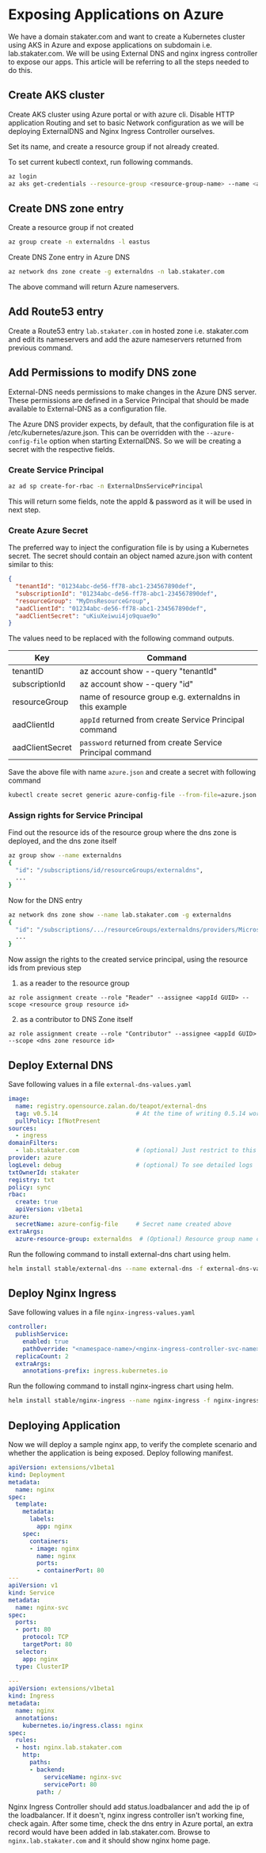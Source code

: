 # Exposing Applications on Azure

We have a domain stakater.com and want to create a Kubernetes cluster using AKS in Azure and expose applications on subdomain i.e. lab.stakater.com. We will be using External DNS and nginx ingress controller to expose our apps. This article will be referring to all the steps needed to do this.

## Create AKS cluster

Create AKS cluster using Azure portal or with azure cli. Disable HTTP application Routing and set to basic Network configuration as we will be deploying ExternalDNS and Nginx Ingress Controller ourselves.

Set its name, and create a resource group if not already created.

To set current kubectl context, run following commands.

```sh
az login
az aks get-credentials --resource-group <resource-group-name> --name <aks-cluster-name>
```

## Create DNS zone entry

Create a resource group if not created

```sh
az group create -n externaldns -l eastus
```

Create DNS Zone entry in Azure DNS

```sh
az network dns zone create -g externaldns -n lab.stakater.com
```

The above command will return Azure nameservers.

## Add Route53 entry

Create a Route53 entry `lab.stakater.com` in hosted zone i.e. stakater.com and edit its nameservers and add the azure nameservers returned from previous command.

## Add Permissions to modify DNS zone

External-DNS needs permissions to make changes in the Azure DNS server. These permissions are defined in a Service Principal that should be made available to External-DNS as a configuration file.

The Azure DNS provider expects, by default, that the configuration file is at /etc/kubernetes/azure.json. This can be overridden with the `--azure-config-file` option when starting ExternalDNS. So we will be creating a secret with the respective fields.

### Create Service Principal

```sh
az ad sp create-for-rbac -n ExternalDnsServicePrincipal
```

This will return some fields, note the appId & password as it will be used in next step.

### Create Azure Secret

The preferred way to inject the configuration file is by using a Kubernetes secret. The secret should contain an object named azure.json with content similar to this:

```json
{
  "tenantId": "01234abc-de56-ff78-abc1-234567890def",
  "subscriptionId": "01234abc-de56-ff78-abc1-234567890def",
  "resourceGroup": "MyDnsResourceGroup",
  "aadClientId": "01234abc-de56-ff78-abc1-234567890def",
  "aadClientSecret": "uKiuXeiwui4jo9quae9o"
}
```

The values need to be replaced with the following command outputs.

| Key                   |Command                                                                    |
|-----------------------|-------------------------------------------------------------------------------|
| tenantID                  | az account show --query "tenantId"         |
| subscriptionId        | az account show --query "id"    |
| resourceGroup               | name of resource group e.g. externaldns  in this example |
| aadClientId               | `appId` returned from create Service Principal command |
| aadClientSecret               | `password` returned from create Service Principal command |

Save the above file with name `azure.json` and create a secret with following command

```sh
kubectl create secret generic azure-config-file --from-file=azure.json
```

### Assign rights for Service Principal

Find out the resource ids of the resource group where the dns zone is deployed, and the dns zone itself

```sh
az group show --name externaldns
{
  "id": "/subscriptions/id/resourceGroups/externaldns",
  ...
}
```

Now for the DNS entry

```sh
az network dns zone show --name lab.stakater.com -g externaldns
{
  "id": "/subscriptions/.../resourceGroups/externaldns/providers/Microsoft.Network/dnszones/lab.stakater.com",
  ...
}
```

Now assign the rights to the created service principal, using the resource ids from previous step

1. as a reader to the resource group

`az role assignment create --role "Reader" --assignee <appId GUID> --scope <resource group resource id>`

2. as a contributor to DNS Zone itself

`az role assignment create --role "Contributor" --assignee <appId GUID> --scope <dns zone resource id>`

## Deploy External DNS

Save following values in a file `external-dns-values.yaml`

```yaml
image:
  name: registry.opensource.zalan.do/teapot/external-dns
  tag: v0.5.14                      # At the time of writing 0.5.14 works fine, 0.5.13 & 0.5.12 give an other error
  pullPolicy: IfNotPresent
sources:
  - ingress
domainFilters:
  - lab.stakater.com                # (optional) Just restrict to this domain
provider: azure
logLevel: debug                     # (optional) To see detailed logs
txtOwnerId: stakater
registry: txt
policy: sync
rbac:
  create: true
  apiVersion: v1beta1
azure:
  secretName: azure-config-file     # Secret name created above
extraArgs:
  azure-resource-group: externaldns  # (Optional) Resource group name created above
```

Run the following command to install external-dns chart using helm.

```sh
helm install stable/external-dns --name external-dns -f external-dns-values.yaml
```

## Deploy Nginx Ingress

Save following values in a file `nginx-ingress-values.yaml`

```yaml
controller:  
  publishService:
    enabled: true
    pathOverride: "<namespace-name>/<nginx-ingress-controller-svc-name>"
  replicaCount: 2
  extraArgs:
    annotations-prefix: ingress.kubernetes.io
```

Run the following command to install nginx-ingress chart using helm.

```sh
helm install stable/nginx-ingress --name nginx-ingress -f nginx-ingress-values.yaml
```

## Deploying Application

Now we will deploy a sample nginx app, to verify the complete scenario and whether the application is being exposed. Deploy following manifest.

```yaml
apiVersion: extensions/v1beta1
kind: Deployment
metadata:
  name: nginx
spec:
  template:
    metadata:
      labels:
        app: nginx
    spec:
      containers:
      - image: nginx
        name: nginx
        ports:
        - containerPort: 80
---
apiVersion: v1
kind: Service
metadata:
  name: nginx-svc
spec:
  ports:
  - port: 80
    protocol: TCP
    targetPort: 80
  selector:
    app: nginx
  type: ClusterIP
  
---
apiVersion: extensions/v1beta1
kind: Ingress
metadata:
  name: nginx
  annotations:
    kubernetes.io/ingress.class: nginx
spec:
  rules:
  - host: nginx.lab.stakater.com
    http:
      paths:
      - backend:
          serviceName: nginx-svc
          servicePort: 80
        path: /
```

Nginx Ingress Controller should add status.loadbalancer and add the ip of the loadbalancer. If it doesn't, nginx ingress controller isn't working fine, check again. After some time, check the dns entry in Azure portal, an extra record would have been added in lab.stakater.com. Browse to `nginx.lab.stakater.com` and it should show nginx home page.